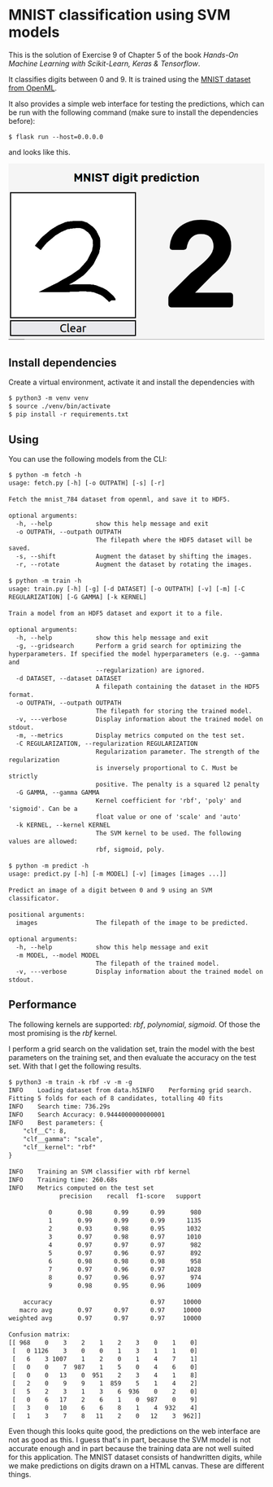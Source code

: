 # MNIST classification using SVM models

This is the solution of Exercise 9 of Chapter 5 of the book
*Hands-On Machine Learning with Scikit-Learn, Keras & Tensorflow*.

It classifies digits between 0 and 9. It is trained using the 
[MNIST dataset from OpenML](https://www.openml.org/d/554).

It also provides a simple web interface for testing the predictions,
which can be run with the following command (make sure to install the
dependencies before):

    $ flask run --host=0.0.0.0

and looks like this.

![Screenshot of the web interface.](web_screenshot.png)

## Install dependencies

Create a virtual environment, activate it and install the
dependencies with

    $ python3 -m venv venv
    $ source ./venv/bin/activate
    $ pip install -r requirements.txt

## Using

You can use the following models from the CLI:

    $ python -m fetch -h
    usage: fetch.py [-h] [-o OUTPATH] [-s] [-r]
    
    Fetch the mnist_784 dataset from openml, and save it to HDF5.
    
    optional arguments:
      -h, --help            show this help message and exit
      -o OUTPATH, --outpath OUTPATH
                            The filepath where the HDF5 dataset will be saved.
      -s, --shift           Augment the dataset by shifting the images.
      -r, --rotate          Augment the dataset by rotating the images.

    $ python -m train -h
    usage: train.py [-h] [-g] [-d DATASET] [-o OUTPATH] [-v] [-m] [-C REGULARIZATION] [-G GAMMA] [-k KERNEL]

    Train a model from an HDF5 dataset and export it to a file.

    optional arguments:
      -h, --help            show this help message and exit
      -g, --gridsearch      Perform a grid search for optimizing the hyperparameters. If specified the model hyperparameters (e.g. --gamma and
                            --regularization) are ignored.
      -d DATASET, --dataset DATASET
                            A filepath containing the dataset in the HDF5 format.
      -o OUTPATH, --outpath OUTPATH
                            The filepath for storing the trained model.
      -v, ---verbose        Display information about the trained model on stdout.
      -m, --metrics         Display metrics computed on the test set.
      -C REGULARIZATION, --regularization REGULARIZATION
                            Regularization parameter. The strength of the regularization 
                            is inversely proportional to C. Must be strictly
                            positive. The penalty is a squared l2 penalty
      -G GAMMA, --gamma GAMMA
                            Kernel coefficient for 'rbf', 'poly' and 'sigmoid'. Can be a 
                            float value or one of 'scale' and 'auto'
      -k KERNEL, --kernel KERNEL
                            The SVM kernel to be used. The following values are allowed: 
                            rbf, sigmoid, poly.

    $ python -m predict -h
    usage: predict.py [-h] [-m MODEL] [-v] [images [images ...]]

    Predict an image of a digit between 0 and 9 using an SVM classificator.

    positional arguments:
      images                The filepath of the image to be predicted.

    optional arguments:
      -h, --help            show this help message and exit
      -m MODEL, --model MODEL
                            The filepath of the trained model.
      -v, ---verbose        Display information about the trained model on stdout.

## Performance

The following kernels are supported: *rbf*, *polynomial*, *sigmoid*.
Of those the most promising is the *rbf* kernel.

I perform a grid search on the validation set,
train the model with the best parameters on the training set,
and then evaluate the accuracy on the test set.
With that I get the following results.

    $ python3 -m train -k rbf -v -m -g
    INFO    Loading dataset from data.h5INFO    Performing grid search.
    Fitting 5 folds for each of 8 candidates, totalling 40 fits
    INFO    Search time: 736.29s
    INFO    Search Accuracy: 0.9444000000000001
    INFO    Best parameters: {
        "clf__C": 8,
        "clf__gamma": "scale",
        "clf__kernel": "rbf"
    }

    INFO    Training an SVM classifier with rbf kernel
    INFO    Training time: 260.68s
    INFO    Metrics computed on the test set
                  precision    recall  f1-score   support

               0       0.98      0.99      0.99       980
               1       0.99      0.99      0.99      1135
               2       0.93      0.98      0.95      1032
               3       0.97      0.98      0.97      1010
               4       0.97      0.97      0.97       982
               5       0.97      0.96      0.97       892
               6       0.98      0.98      0.98       958
               7       0.97      0.96      0.97      1028
               8       0.97      0.96      0.97       974
               9       0.98      0.95      0.96      1009

        accuracy                           0.97     10000
       macro avg       0.97      0.97      0.97     10000
    weighted avg       0.97      0.97      0.97     10000

    Confusion matrix:
    [[ 968    0    3    2    1    2    3    0    1    0]
     [   0 1126    3    0    0    1    3    1    1    0]
     [   6    3 1007    1    2    0    1    4    7    1]
     [   0    0    7  987    1    5    0    4    6    0]
     [   0    0   13    0  951    2    3    4    1    8]
     [   2    0    9    9    1  859    5    1    4    2]
     [   5    2    3    1    3    6  936    0    2    0]
     [   0    6   17    2    6    1    0  987    0    9]
     [   3    0   10    6    6    8    1    4  932    4]
     [   1    3    7    8   11    2    0   12    3  962]]

Even though this looks quite good, the predictions on the web interface
are not as good as this.
I guess that's in part, because the SVM model is not accurate enough and
in part because the training data are not well suited for this application.
The MNIST dataset consists of handwritten digits, while we make predictions
on digits drawn on a HTML canvas. These are different things.
